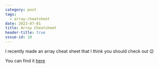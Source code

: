 ```yaml
---
category: post
tags:
  - array-cheatsheet
date: 2023-07-01
title: Array Cheatsheet
header-title: true
vssue-id: 10
---
```


I recently made an array cheat sheet that I think you should check out 😉

You can find it [here](https://kealanparr.com/assets/misc/JavaScript-Array-Cheatsheet.pdf)